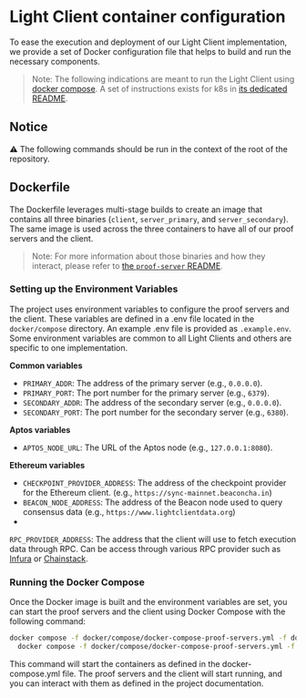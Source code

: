 # Light Client container configuration

To ease the execution and deployment of our Light Client implementation, we provide a set of Docker configuration file that helps to build and run the necessary components.

> Note: The following indications are meant to run the Light Client
> using [docker compose](https://docs.docker.com/compose/).
> A set of instructions exists for k8s in [its dedicated README](k8s/README.md).

## Notice

⚠️ The following commands should be run in the context of the root of the repository.

## Dockerfile

The Dockerfile leverages multi-stage builds to create an image that contains all three binaries (`client`,
`server_primary`, and
`server_secondary`). The same image is used across the three containers to have all of our proof servers and the client.

> Note: For more information about those binaries and how they interact, please refer
> to [the `proof-server` README](../aptos/proof-server/README.md).

### Setting up the Environment Variables

The project uses environment variables to configure the proof servers and the client. These variables are defined in a .env file located in the
`docker/compose` directory. An example .env file is provided as
`.example.env`. Some environment variables are common to all Light Clients and others are specific to one implementation.

**Common variables**

- `PRIMARY_ADDR`: The address of the primary server (e.g., `0.0.0.0`).
- `PRIMARY_PORT`: The port number for the primary server (e.g., `6379`).
- `SECONDARY_ADDR`: The address of the secondary server (e.g., `0.0.0.0`).
- `SECONDARY_PORT`: The port number for the secondary server (e.g., `6380`).

**Aptos variables**

- `APTOS_NODE_URL`: The URL of the Aptos node (e.g., `127.0.0.1:8080`).

**Ethereum variables**

- `CHECKPOINT_PROVIDER_ADDRESS`: The address of the checkpoint provider for the Ethereum client. (e.g.,
  `https://sync-mainnet.beaconcha.in`)
- `BEACON_NODE_ADDRESS`: The address of the Beacon node used to query consensus data  (e.g.,
  `https://www.lightclientdata.org`)
-

`RPC_PROVIDER_ADDRESS`: The address that the client will use to fetch execution data through RPC. Can be access through various RPC provider such as [Infura](https://docs.infura.io/api/networks/polygon-pos/json-rpc-methods/eth_getproof)
or [Chainstack](https://docs.chainstack.com/reference/getproof).

### Running the Docker Compose

Once the Docker image is built and the environment variables are set, you can start the proof servers and the client using Docker Compose with the following command:

```bash
docker compose -f docker/compose/docker-compose-proof-servers.yml -f docker/compose/docker-compose-<aptos|ethereum>.yml build --build-arg LIGHT_CLIENT=<aptos|ethereum> && \
  docker compose -f docker/compose/docker-compose-proof-servers.yml -f docker/compose/docker-compose-<aptos|ethereum>.yml up
```

This command will start the containers as defined in the docker-compose.yml file. The proof servers and the client will start running, and you can interact with them as defined in the project documentation.
